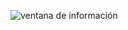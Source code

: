 ![ventana de información](https://github.com/ElianVera/GoogleAPI2024/assets/123433335/452ae239-fcbf-4d38-bb5c-b00afa0be8e1)
